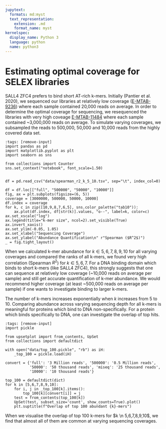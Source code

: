 ```yaml
---
jupytext:
  formats: md:myst
  text_representation:
    extension: .md
    format_name: myst
kernelspec:
  display_name: Python 3
  language: python
  name: python3
---
```


# Estimating optimal coverage for SELEX libraries

SALL4 ZFC4 prefers to bind short AT-rich k-mers. Initially (Pantier et al. 2020), we sequenced our libraries at relatively low coverage ([E-MTAB-9236](https://www.ebi.ac.uk/arrayexpress/experiments/E-MTAB-9236/)) where each sample contained 20,000 reads on average. In order to determine the optimal coverage for sequencing, we resequenced the libraries with very high coveage [E-MTAB-11484](https://www.ebi.ac.uk/arrayexpress/experiments/E-MTAB-11484/) where each sample contained \~3,000,000 reads on average. To simulate varying coverages, we subsampled the reads to 500,000, 50,000 and 10,000 reads from the highly covered data set.

```{code-cell} ipython3
:tags: [remove-input]
import pandas as pd
import matplotlib.pyplot as plt
import seaborn as sns

from collections import Counter
sns.set_context("notebook", font_scale=1.50)


df = pd.read_csv("data/spearman_r2_k_5_10.tsv", sep="\t", index_col=0)

df = df.loc[["full", "500000", "50000", "10000"]]
fig, ax = plt.subplots(figsize=(6, 5))
coverage = [3000000, 500000, 50000, 10000]
df.index = coverage
for k, c in zip([10,9,8,7,6,5], sns.color_palette("tab10")):
    ax.plot(df.index, df[str(k)].values, "o--", label=k, color=c)
ax.set_xscale("log")
ax.legend(title="k-mer size", ncol=2).set_visible(True)
ax.invert_xaxis()
ax.set_ylim(-0.05, 1.05)
ax.set_xlabel("Sequencing Coverage")
ax.set_ylabel("Abundance Quantification\n" r"Spearman ($R^2$)")
_ = fig.tight_layout()
```

When we calculated k-mer abundance for $k \in 5, 6, 7, 8, 9, 10$ for all varying coverages and compared the ranks of all k-mers, we found very high correlation (Spearman $R^2$) for $k \in 5,6,7$. For a DNA binding domain which binds to short k-mers (like SALL4 ZFC4), this strongly suggests that one can sequence at relatively low coverage (\~10,000 reads on average per sample) and still get accurate quantification of k-mer abundance. We would recommend higher coverage (at least ~500,000 reads on average per sample) if one wants to investigate binding to larger k-mers.

The number of k-mers increases exponentially when $k$ increases from $5$ to $10$. Comparing abundance across varying sequencing depth for all k-mers is meaningful for proteins which bind to DNA non-specifically. For a protein which binds specifically to DNA, one can investigate the overlap of top hits.

```{code-cell} ipython
:tags: [remove-input]
import pickle

from upsetplot import from_contents, UpSet
from collections import defaultdict

with open("data/top_100.pickle", "rb") as iH:
    _top_100 = pickle.load(iH)

convert = {'full': '3 Million reads', '500000': '0.5 Million reads',
           '50000': '50 thousand reads', 'miseq': '25 thousand reads',
           '10000': '10 thousand reads'}

top_100 = defaultdict(dict)
for k in [5,6,7,8,9,10]:        
    for i, j in _top_100[k].items():
        top_100[k][convert[i]] = j
    test = from_contents(top_100[k])    
    UpSet(test, subset_size='count', show_counts=True).plot()
    plt.suptitle(f"Overlap of top 100 abundant {k}-mers")
```

When we visualise the overlap of top 100 k-mers for $k \n 5,6,7,8,9,10$, we find that almost all of them are common at varying sequencing coverages.